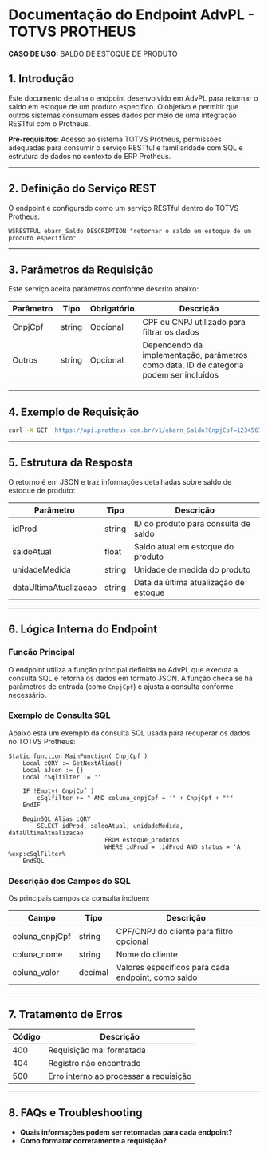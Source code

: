 
# Documentação do Endpoint AdvPL - TOTVS PROTHEUS
**CASO DE USO:** SALDO DE ESTOQUE DE PRODUTO

## 1. Introdução
Este documento detalha o endpoint desenvolvido em AdvPL para retornar o saldo em estoque de um produto específico. O objetivo é permitir que outros sistemas consumam esses dados por meio de uma integração RESTful com o Protheus.

**Pré-requisitos**: Acesso ao sistema TOTVS Protheus, permissões adequadas para consumir o serviço RESTful e familiaridade com SQL e estrutura de dados no contexto do ERP Protheus.

---

## 2. Definição do Serviço REST

O endpoint é configurado como um serviço RESTful dentro do TOTVS Protheus.

```advpl
WSRESTFUL ebarn_Saldo DESCRIPTION "retornar o saldo em estoque de um produto específico"
```

---

## 3. Parâmetros da Requisição

Este serviço aceita parâmetros conforme descrito abaixo:

| Parâmetro | Tipo    | Obrigatório | Descrição                                      |
|-----------|---------|-------------|------------------------------------------------|
| CnpjCpf   | string  | Opcional    | CPF ou CNPJ utilizado para filtrar os dados    |
| Outros    | string  | Opcional    | Dependendo da implementação, parâmetros como data, ID de categoria podem ser incluídos |

---

## 4. Exemplo de Requisição

```bash
curl -X GET 'https://api.protheus.com.br/v1/ebarn_Saldo?CnpjCpf=12345678910'
```

---

## 5. Estrutura da Resposta

O retorno é em JSON e traz informações detalhadas sobre saldo de estoque de produto:

| Parâmetro       | Tipo    | Descrição                                    |
|-----------------|---------|----------------------------------------------|
| idProd          | string  | ID do produto para consulta de saldo         |
| saldoAtual      | float   | Saldo atual em estoque do produto            |
| unidadeMedida   | string  | Unidade de medida do produto                 |
| dataUltimaAtualizacao | string | Data da última atualização de estoque    |


---

## 6. Lógica Interna do Endpoint

### Função Principal

O endpoint utiliza a função principal definida no AdvPL que executa a consulta SQL e retorna os dados em formato JSON. A função checa se há parâmetros de entrada (como `CnpjCpf`) e ajusta a consulta conforme necessário.

### Exemplo de Consulta SQL

Abaixo está um exemplo da consulta SQL usada para recuperar os dados no TOTVS Protheus:

```advpl
Static function MainFunction( CnpjCpf )
    Local cQRY := GetNextAlias()
    Local aJson := {}
    Local cSqlfilter := ''

    IF !Empty( CnpjCpf )
        cSqlfilter += " AND coluna_cnpjCpf = '" + CnpjCpf + "'"
    EndIF

    BeginSQL Alias cQRY
        SELECT idProd, saldoAtual, unidadeMedida, dataUltimaAtualizacao
                           FROM estoque_produtos
                           WHERE idProd = :idProd AND status = 'A' %exp:cSqlFilter%
    EndSQL
```

### Descrição dos Campos do SQL

Os principais campos da consulta incluem:

| Campo              | Tipo    | Descrição                                                   |
|--------------------|---------|-------------------------------------------------------------|
| coluna_cnpjCpf     | string  | CPF/CNPJ do cliente para filtro opcional                    |
| coluna_nome        | string  | Nome do cliente                                             |
| coluna_valor       | decimal | Valores específicos para cada endpoint, como saldo          |

---

## 7. Tratamento de Erros

| Código | Descrição                                  |
|--------|--------------------------------------------|
| 400    | Requisição mal formatada                   |
| 404    | Registro não encontrado                    |
| 500    | Erro interno ao processar a requisição

---

## 8. FAQs e Troubleshooting

- **Quais informações podem ser retornadas para cada endpoint?**
- **Como formatar corretamente a requisição?**
